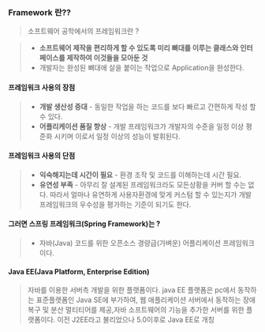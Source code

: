 

### Framework 란??

> 소프트웨어 공학에서의 프레임워크란 ?

>* **소프트웨어 제작을 편리하게 할 수 있도록 미리 뼈대를 이루는 클래스와 인터페이스를 제작하여 이것들을 모아둔 것**<br>
>* 개발자는 완성된 뼈대에 살을 붙이는 작업으로 Application을 완성한다.


#### 프레임워크 사용의 장점
>* **개발 생산성 증대** - 동일한 작업을 하는 코드를 보다 빠르고 간편하게 작성 할 수 있다.
>* **어플리케이션 품질 향상** - 개발 프레임워크가 개발자의 수준을 일정 이상 평준화 시키며 이로서 일정 이상의 성능이 발휘된다.


#### 프레임워크 사용의 단점
>* **익숙해지는데 시간이 필요** - 환경 조작 및 코드를 이해하는데 시간 필요.
>* **유연성 부족** - 아무리 잘 설계된 프레임워크라도 모든상황을 커버 할 수는 없다. 따라서 얼마나 유연하게 사용자환경에 맞게 커스텀 할 수 있는지가 개발 프레임워크의 우수성을 평가하는 기준이 되기도 한다.


#### 그러면 스프링 프레임워크(Spring Framework)는 ?
>* 자바(Java) 코드를 위한 오픈소스 경량급(가벼운) 어플리케이션 프레임워크 이다.


#### Java EE(Java Platform, Enterprise Edition)
> 자바를 이용한 서버측 개발을 위한 플랫폼이다. java EE 플랫폼은 pc에서 동작하는 표준플랫폼인 Java SE에 부가하여, 웹 애플리케이션 서버에서 동작하는 장애복구 및 분산 멀티티어를 제공,자바 소프트웨어의 기능을 추가한 서버를 위한 플랫폼이다. 이전 J2EE라고 불리었으나 5.0이후로 Java EE로 개칭
